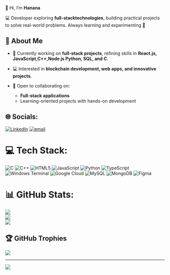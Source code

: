 
👋 Hi, I’m **Hanana**

💻 Developer exploring **full-stacktechnologies**, building practical projects to solve real-world problems. Always learning and experimenting 🚀

## 👀 About Me

* 🌱 Currently working on **full-stack projects**, refining skills in **React.js, JavaScript,C++,Node js Python, SQL, and C**.
* 💻 Interested in **blockchain development, web apps, and innovative projects**.
* 🤝 Open to collaborating on:

  * **Full-stack applications**
  * Learning-oriented projects with hands-on development


## 🌐 Socials:
[![LinkedIn](https://img.shields.io/badge/LinkedIn-%230077B5.svg?logo=linkedin&logoColor=white)](https://linkedin.com/in/https://www.linkedin.com/in/hanana-k) [![email](https://img.shields.io/badge/Email-D14836?logo=gmail&logoColor=white)](mailto:hananakapoor@gmail.com) 

# 💻 Tech Stack:
![C](https://img.shields.io/badge/c-%2300599C.svg?style=for-the-badge&logo=c&logoColor=white) ![C++](https://img.shields.io/badge/c++-%2300599C.svg?style=for-the-badge&logo=c%2B%2B&logoColor=white) ![HTML5](https://img.shields.io/badge/html5-%23E34F26.svg?style=for-the-badge&logo=html5&logoColor=white) ![JavaScript](https://img.shields.io/badge/javascript-%23323330.svg?style=for-the-badge&logo=javascript&logoColor=%23F7DF1E) ![Python](https://img.shields.io/badge/python-3670A0?style=for-the-badge&logo=python&logoColor=ffdd54) ![TypeScript](https://img.shields.io/badge/typescript-%23007ACC.svg?style=for-the-badge&logo=typescript&logoColor=white) ![Windows Terminal](https://img.shields.io/badge/Windows%20Terminal-%234D4D4D.svg?style=for-the-badge&logo=windows-terminal&logoColor=white) ![Google Cloud](https://img.shields.io/badge/GoogleCloud-%234285F4.svg?style=for-the-badge&logo=google-cloud&logoColor=white) ![MySQL](https://img.shields.io/badge/mysql-4479A1.svg?style=for-the-badge&logo=mysql&logoColor=white) ![MongoDB](https://img.shields.io/badge/MongoDB-%234ea94b.svg?style=for-the-badge&logo=mongodb&logoColor=white) ![Figma](https://img.shields.io/badge/figma-%23F24E1E.svg?style=for-the-badge&logo=figma&logoColor=white)
# 📊 GitHub Stats:
![](https://github-readme-stats.vercel.app/api?username=hananakapoor&theme=dark&hide_border=false&include_all_commits=false&count_private=false)<br/>
![](https://nirzak-streak-stats.vercel.app/?user=hananakapoor&theme=dark&hide_border=false)<br/>
![](https://github-readme-stats.vercel.app/api/top-langs/?username=hananakapoor&theme=dark&hide_border=false&include_all_commits=false&count_private=false&layout=compact)

## 🏆 GitHub Trophies
![](https://github-profile-trophy.vercel.app/?username=hananakapoor&theme=radical&no-frame=true&no-bg=false&margin-w=4)

---
[![](https://visitcount.itsvg.in/api?id=hananakapoor&icon=0&color=0)](https://visitcount.itsvg.in)

<!-- Proudly created with GPRM ( https://gprm.itsvg.in ) -->
